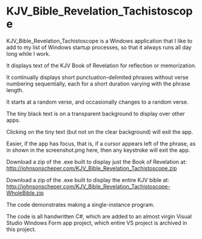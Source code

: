 # KJV_Bible_Revelation_Tachistoscope

KJV_Bible_Revelation_Tachistoscope is a Windows application that I like to add to my list of Windows startup processes, so that it always runs all day long while I work.

It displays text of the KJV Book of Revelation for reflection or memorization.

It continually displays short punctuation-delimited phrases without verse numbering sequentially, each for a short duration varying with the phrase length.

It starts at a random verse, and occasionally changes to a random verse.

The tiny black text is on a transparent background to display over other apps.

Clicking on the tiny text (but not on the clear background) will exit the app.

Easier, if the app has focus, that is, if a cursor appears left of the phrase, as in shown in the screenshot.png here, then any keystroke will exit the app.

Download a zip of the .exe built to display just the Book of Revelation at:
http://johnsonscheper.com/KJV_Bible_Revelation_Tachistoscope.zip

Download a zip of the .exe built to display the entire KJV bible at:
http://johnsonscheper.com/KJV_Bible_Revelation_Tachistoscope-WholeBible.zip

The code demonstrates making a single-instance program.

The code is all handwritten C#, which are added to an almost virgin Visual Studio Windows Form app project, which entire VS project is archived in this project.
